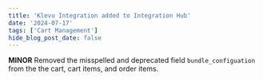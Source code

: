 ```yaml
---
title: 'Klevu Integration added to Integration Hub'
date: '2024-07-17'
tags: ['Cart Management']
hide_blog_post_date: false
---
```


**MINOR** Removed the misspelled and deprecated field `bundle_configuation` from the the cart, cart items, and order items.